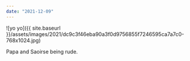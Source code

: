 ```yaml
---
date: "2021-12-09"
---
```


![yo yo]({{ site.baseurl }}/assets/images/2021/dc9c3f46eba90a3f0d9756855f7246595ca7a7c0-768x1024.jpg)

Papa and Saoirse being rude.
